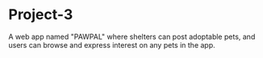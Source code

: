 # Project-3
A web app named "PAWPAL" where shelters can post adoptable pets, and users can browse and express interest on any pets in the app.

